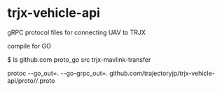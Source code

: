 # trjx-vehicle-api
gRPC protocol files for connecting UAV to TRJX

compile for GO


$ ls
github.com              proto_go                src                     trjx-mavlink-transfer

protoc --go_out=. --go-grpc_out=. github.com/trajectoryjp/trjx-vehicle-api/proto/*/*.proto
